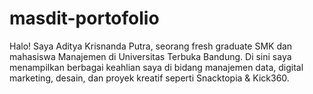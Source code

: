 # masdit-portofolio
Halo! Saya Aditya Krisnanda Putra, seorang fresh graduate SMK dan mahasiswa Manajemen di Universitas Terbuka Bandung. Di sini saya menampilkan berbagai keahlian saya di bidang manajemen data, digital marketing, desain, dan proyek kreatif seperti Snacktopia &amp; Kick360. 
